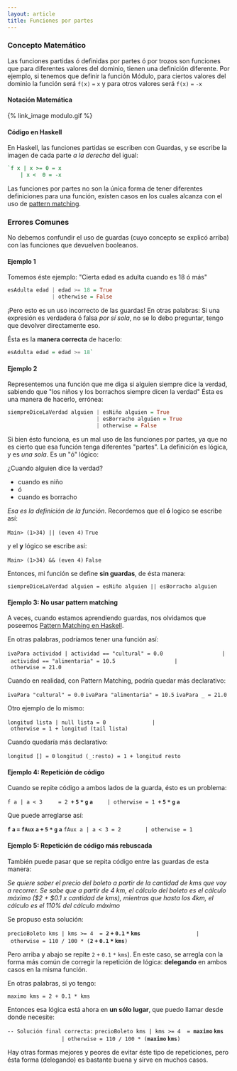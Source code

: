 ```yaml
---
layout: article
title: Funciones por partes
---
```


### Concepto Matemático

Las funciones partidas ó definidas por partes ó por trozos son funciones que para diferentes valores del dominio, tienen una definición diferente. Por ejemplo, si tenemos que definir la función Módulo, para ciertos valores del dominio la función será `f(x)` `=` `x` y para otros valores será `f(x)` `=` `-x`

#### Notación Matemática

{% link_image modulo.gif %}

#### Código en Haskell

En Haskell, las funciones partidas se escriben con Guardas, y se escribe la imagen de cada parte *a la derecha* del igual:

```haskell
`f x | x >= 0 = x
    | x <  0 = -x
```

Las funciones por partes no son la única forma de tener diferentes definiciones para una función, existen casos en los cuales alcanza con el uso de [pattern matching](pattern-matching-en-haskell.html).

### Errores Comunes

No debemos confundir el uso de guardas (cuyo concepto se explicó arriba) con las funciones que devuelven booleanos.

#### Ejemplo 1

Tomemos éste ejemplo: "Cierta edad es adulta cuando es 18 ó más"

```haskell
esAdulta edad | edad >= 18 = True
              | otherwise = False
```

¡Pero esto es un uso incorrecto de las guardas! En otras palabras: Si una expresión es verdadera ó falsa *por sí sola*, no se lo debo preguntar, tengo que devolver directamente eso.

Ésta es la **manera correcta** de hacerlo:

```haskell
esAdulta edad = edad >= 18`
```

#### Ejemplo 2

Representemos una función que me diga si alguien siempre dice la verdad, sabiendo que "los niños y los borrachos siempre dicen la verdad" Ésta es una manera de hacerlo, errónea:

```haskell
siempreDiceLaVerdad alguien | esNiño alguien = True
                            | esBorracho alguien = True
                            | otherwise = False
```

Si bien ésto funciona, es un mal uso de las funciones por partes, ya que no es cierto que esa función tenga diferentes "partes". La definición es lógica, y es *una sola*. Es un "ó" lógico:

¿Cuando alguien dice la verdad?

-   cuando es niño
-   ó
-   cuando es borracho

*Esa es la definición de la función*. Recordemos que el **ó** logico se escribe así:

`Main> (1>34) || (even 4)`
`True`

y el **y** lógico se escribe así:

`Main> (1>34) && (even 4)`
`False`

Entonces, mi función se define **sin guardas**, de ésta manera:

`siempreDiceLaVerdad alguien = esNiño alguien || esBorracho alguien`

#### Ejemplo 3: No usar pattern matching

A veces, cuando estamos aprendiendo guardas, nos olvidamos que poseemos [Pattern Matching en Haskell](pattern-matching-en-haskell.html).

En otras palabras, podríamos tener una función así:

`ivaPara actividad | actividad == "cultural" = 0.0`
`                  | actividad == "alimentaria" = 10.5`
`                  | otherwise = 21.0`

Cuando en realidad, con Pattern Matching, podría quedar más declarativo:

`ivaPara "cultural" = 0.0`
`ivaPara "alimentaria" = 10.5`
`ivaPara _ = 21.0`

Otro ejemplo de lo mismo:

`longitud lista | null lista = 0`
`              | otherwise = 1 + longitud (tail lista)`

Cuando quedaría más declarativo:

`longitud [] = 0`
`longitud (_:resto) = 1 + longitud resto`

#### Ejemplo 4: Repetición de código

Cuando se repite código a ambos lados de la guarda, ésto es un problema:

`f a | a < 3     = 2 `**`+` `5` `*` `g` `a`**
`    | otherwise = 1 `**`+` `5` `*` `g` `a`**

Que puede arreglarse así:

**`f` `a` `=` `fAux` `a` `+` `5` `*` `g` `a`**
`fAux a | a < 3 = 2`
`       | otherwise = 1`

#### Ejemplo 5: Repetición de código más rebuscada

También puede pasar que se repita código entre las guardas de esta manera:

*Se quiere saber el precio del boleto a partir de la cantidad de kms que voy a recorrer. Se sabe que a partir de 4 km, el cálculo del boleto es el cálculo máximo ($2 + $0.1 x cantidad de kms), mientras que hasta los 4km, el cálculo es el 110% del cálculo máximo*

Se propuso esta solución:

`precioBoleto kms | kms >= 4  = `**`2` `+` `0.1` `*` `kms`**
`                 | otherwise = 110 / 100 * (`**`2` `+` `0.1` `*` `kms`**`)`

Pero arriba y abajo se repite `2` `+` `0.1` `*` `kms`). En este caso, se arregla con la forma más común de corregir la repetición de lógica: **delegando** en ambos casos en la misma función.

En otras palabras, si yo tengo:

`maximo kms = 2 + 0.1 * kms`

Entonces esa lógica está ahora en **un sólo lugar**, que puedo llamar desde donde necesite:

`-- Solución final correcta:`
`precioBoleto kms | kms >= 4  = `**`maximo` `kms`**
`                 | otherwise = 110 / 100 * (`**`maximo` `kms`**`)`

Hay otras formas mejores y peores de evitar éste tipo de repeticiones, pero ésta forma (delegando) es bastante buena y sirve en muchos casos.
